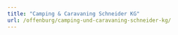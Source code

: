 ```yaml
---
title: "Camping & Caravaning Schneider KG"
url: /offenburg/camping-und-caravaning-schneider-kg/
---
```

